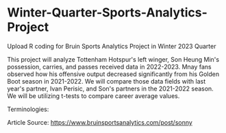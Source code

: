 # Winter-Quarter-Sports-Analytics-Project
Upload R coding for Bruin Sports Analytics Project in Winter 2023 Quarter

This project will analyze Tottenham Hotspur's left winger, Son Heung Min's possession, carries, and passes received data in 2022-2023. Mnay fans observed how his offensive output decreased significantly from his Golden Boot season in 2021-2022. 
We will compare those data fields with last year's partner, Ivan Perisic, and Son's partners in the 2021-2022 season. We will be utilizing t-tests to compare career average values.

Terminologies: 



Article Source:
https://www.bruinsportsanalytics.com/post/sonny
